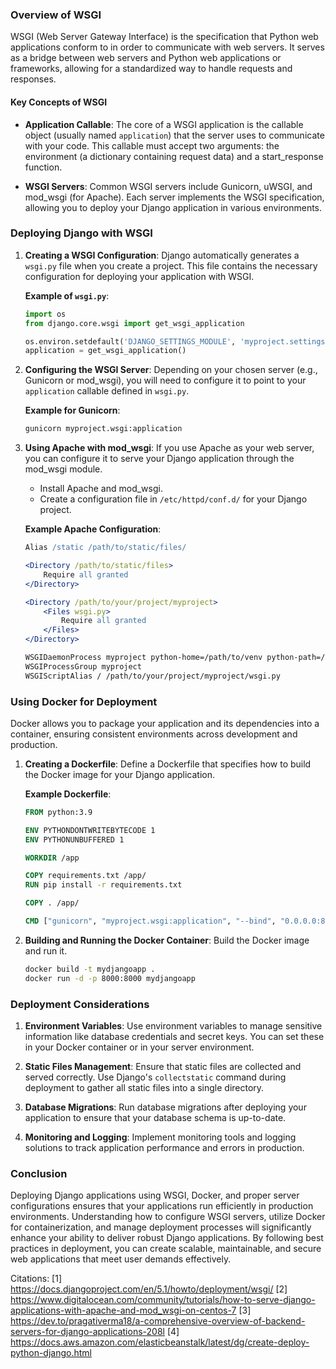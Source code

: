 

### Overview of WSGI

WSGI (Web Server Gateway Interface) is the specification that Python web applications conform to in order to communicate with web servers. It serves as a bridge between web servers and Python web applications or frameworks, allowing for a standardized way to handle requests and responses.

#### Key Concepts of WSGI

- **Application Callable**: The core of a WSGI application is the callable object (usually named `application`) that the server uses to communicate with your code. This callable must accept two arguments: the environment (a dictionary containing request data) and a start_response function.

- **WSGI Servers**: Common WSGI servers include Gunicorn, uWSGI, and mod_wsgi (for Apache). Each server implements the WSGI specification, allowing you to deploy your Django application in various environments.

### Deploying Django with WSGI

1. **Creating a WSGI Configuration**:
   Django automatically generates a `wsgi.py` file when you create a project. This file contains the necessary configuration for deploying your application with WSGI.

   **Example of `wsgi.py`**:
   ```python
   import os
   from django.core.wsgi import get_wsgi_application

   os.environ.setdefault('DJANGO_SETTINGS_MODULE', 'myproject.settings')
   application = get_wsgi_application()
   ```

2. **Configuring the WSGI Server**:
   Depending on your chosen server (e.g., Gunicorn or mod_wsgi), you will need to configure it to point to your `application` callable defined in `wsgi.py`.

   **Example for Gunicorn**:
   ```bash
   gunicorn myproject.wsgi:application
   ```

3. **Using Apache with mod_wsgi**:
   If you use Apache as your web server, you can configure it to serve your Django application through the mod_wsgi module.

   - Install Apache and mod_wsgi.
   - Create a configuration file in `/etc/httpd/conf.d/` for your Django project.

   **Example Apache Configuration**:
   ```apache
   Alias /static /path/to/static/files/
   
   <Directory /path/to/static/files>
       Require all granted
   </Directory>

   <Directory /path/to/your/project/myproject>
       <Files wsgi.py>
           Require all granted
       </Files>
   </Directory>

   WSGIDaemonProcess myproject python-home=/path/to/venv python-path=/path/to/your/project
   WSGIProcessGroup myproject
   WSGIScriptAlias / /path/to/your/project/myproject/wsgi.py
   ```

### Using Docker for Deployment

Docker allows you to package your application and its dependencies into a container, ensuring consistent environments across development and production.

1. **Creating a Dockerfile**:
   Define a Dockerfile that specifies how to build the Docker image for your Django application.

   **Example Dockerfile**:
   ```dockerfile
   FROM python:3.9

   ENV PYTHONDONTWRITEBYTECODE 1
   ENV PYTHONUNBUFFERED 1

   WORKDIR /app

   COPY requirements.txt /app/
   RUN pip install -r requirements.txt

   COPY . /app/
   
   CMD ["gunicorn", "myproject.wsgi:application", "--bind", "0.0.0.0:8000"]
   ```

2. **Building and Running the Docker Container**:
   Build the Docker image and run it.

   ```bash
   docker build -t mydjangoapp .
   docker run -d -p 8000:8000 mydjangoapp
   ```

### Deployment Considerations

1. **Environment Variables**:
   Use environment variables to manage sensitive information like database credentials and secret keys. You can set these in your Docker container or in your server environment.

2. **Static Files Management**:
   Ensure that static files are collected and served correctly. Use Django's `collectstatic` command during deployment to gather all static files into a single directory.

3. **Database Migrations**:
   Run database migrations after deploying your application to ensure that your database schema is up-to-date.

4. **Monitoring and Logging**:
   Implement monitoring tools and logging solutions to track application performance and errors in production.

### Conclusion

Deploying Django applications using WSGI, Docker, and proper server configurations ensures that your applications run efficiently in production environments. Understanding how to configure WSGI servers, utilize Docker for containerization, and manage deployment processes will significantly enhance your ability to deliver robust Django applications. By following best practices in deployment, you can create scalable, maintainable, and secure web applications that meet user demands effectively.

Citations:
[1] https://docs.djangoproject.com/en/5.1/howto/deployment/wsgi/
[2] https://www.digitalocean.com/community/tutorials/how-to-serve-django-applications-with-apache-and-mod_wsgi-on-centos-7
[3] https://dev.to/pragativerma18/a-comprehensive-overview-of-backend-servers-for-django-applications-208l
[4] https://docs.aws.amazon.com/elasticbeanstalk/latest/dg/create-deploy-python-django.html